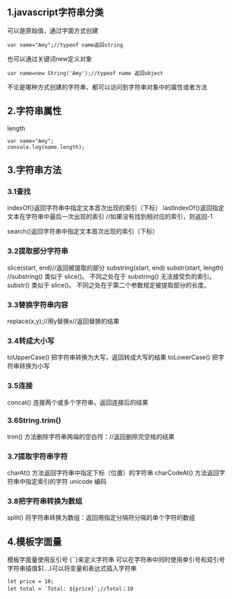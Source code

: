 ## 1.javascript字符串分类
可以是原始值，通过字面方式创建
```
var name="Amy";//typeof name返回string
```
也可以通过关键词new定义对象
```
var name=new String('Amy');//typeof name 返回object
```

不论是哪种方式创建的字符串，都可以访问到字符串对象中的属性或者方法
## 2.字符串属性
length
```
var name="Amy";
console.log(name.length);
```
## 3.字符串方法
### 3.1查找
indexOf()返回字符串中指定文本首次出现的索引（下标）
lastIndexOf()返回指定文本在字符串中最后一次出现的索引
//如果没有找到相对应的索引，则返回-1

search()返回字符串中指定文本首次出现的索引（下标）
### 3.2提取部分字符串
slice(start, end)//返回被提取的部分
substring(start, end)
substr(start, length)
//substring() 类似于 slice()。
不同之处在于 substring() 无法接受负的索引。
substr() 类似于 slice()。
不同之处在于第二个参数规定被提取部分的长度。
### 3.3替换字符串内容
replace(x,y);//用y替换x//返回替换的结果
### 3.4转成大小写
toUpperCase() 把字符串转换为大写，返回转成大写的结果
toLowerCase() 把字符串转换为小写
### 3.5连接
concat() 连接两个或多个字符串，返回连接后的结果
### 3.6String.trim()
trim() 方法删除字符串两端的空白符：//返回删除完空格的结果
### 3.7提取字符串字符
charAt() 方法返回字符串中指定下标（位置）的字符串
charCodeAt() 方法返回字符串中指定索引的字符 unicode 编码
### 3.8把字符串转换为数组
split() 将字符串转换为数组：返回用指定分隔符分隔的单个字符的数组
## 4.模板字面量
模板字面量使用反引号 (``)来定义字符串
可以在字符串中同时使用单引号和双引号
字符串插值${...}可以将变量和表达式插入字符串
```
let price = 10;
let total = `Total: ${price}`;//Total；10
```